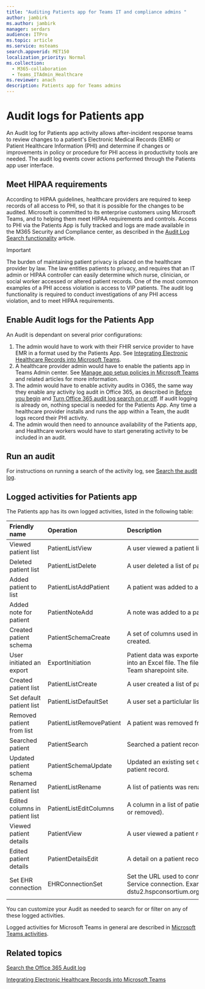 ```yaml
---
title: "Auditing Patients app for Teams IT and compliance admins "
author: jambirk
ms.author: jambirk 
manager: serdars
audience: ITPro
ms.topic: article 
ms.service: msteams 
search.appverid: MET150
localization_priority: Normal
ms.collection: 
  - M365-collaboration
  - Teams_ITAdmin_Healthcare
ms.reviewer: anach
description: Patients app for Teams admins
---
```


# Audit logs for Patients app

An Audit log for Patients app activity allows after-incident response teams to review changes to a patient's Electronic Medical Records (EMR) or Patient Healthcare Information (PHI) and determine if changes or improvements in policy or procedure for PHI access in productivity tools are needed. The audit log events cover actions performed through the Patients app user interface.

## Meet HIPAA requirements

According to HIPAA guidelines, healthcare providers are required to keep records of all access to PHI, so that it is possible for the changes to be audited. Microsoft is committed to its enterprise customers using Microsoft Teams, and to helping them meet HIPAA requirements and controls. Access to PHI via the Patients App is fully tracked and logs are made available in the M365 Security and Compliance center, as described in the [Audit Log Search functionality](https://docs.microsoft.com/microsoft-365/compliance/search-the-audit-log-in-security-and-compliance) article.

> [!IMPORTANT]
> The burden of maintaining patient privacy is placed on the healthcare provider by law. The law entitles patients to privacy, and requires that an IT admin or HIPAA controller can easily determine which nurse, clinician, or social worker accessed or altered patient records. One of the most common examples of a PHI access violation is access to VIP patients. The audit log functionality is required to conduct investigations of any PHI access violation, and to meet HIPAA requirements.

<!-- add an image from the security and compliance center audit log search page showing an event, Ansuman please let me know whether we need to copy an existing screen shot (and which one) or grab a new one -->

## Enable Audit logs for the Patients App

An Audit is dependant on several prior configurations:

1. The admin would have to work with their FHIR service provider to have EMR in a format used by the Patients App. See [Integrating Electronic Healthcare Records into Microsoft Teams](patients-app.md).
2. A healthcare provider admin would have to enable the patients app in Teams Admin center. See [Manage app setup policies in Microsoft Teams](../../teams-app-setup-policies.md) and related articles for more information.
3. The admin would have to enable activity audits in O365, the same way they enable any activity log audit in Office 365, as described in [Before you begin](https://docs.microsoft.com/microsoft-365/compliance/search-the-audit-log-in-security-and-compliance#before-you-begin) and [Turn Office 365 audit log search on or off](https://docs.microsoft.com/office365/securitycompliance/turn-audit-log-search-on-or-off#turn-on-audit-log-search). If audit logging is already on, nothing special is needed for the Patients App. Any time a healthcare provider installs and runs the app within a Team, the audit logs record their PHI activity.
4. The admin would then need to announce availability of the Patients app, and Healthcare workers would have to start generating activity to be included in an audit.

<!-- add link out to client doc when available -->

## Run an audit

For instructions on running a search of the activity log, see [Search the audit log](https://docs.microsoft.com/office365/securitycompliance/search-the-audit-log-in-security-and-compliance#search-the-audit-log).

## Logged activities for Patients app

The Patients app has its own logged activities, listed in the following table:

|Friendly name |Operation|Description|
|:---|:---|:---|
| Viewed patient list | PatientListView | A user viewed a patient list.|
| Deleted patient list | PatientListDelete | A user deleted a list of patients.|
| Added patient to list | PatientListAddPatient | A patient was added to a list of patients. |
| Added note for patient | PatientNoteAdd | A note was added to a patient record. |
| Created patient schema | PatientSchemaCreate | A set of columns used in the patient record was created. |
| User initiated an export | ExportInitiation | Patient data was exported from the Patients app into an Excel file. The file will be saved in the Team sharepoint site. |
| Created patient list | PatientListCreate | A user created a list of patients.|
| Set default patient list| PatientListDefaultSet| A user set a particlular list as the default list.|
| Removed patient from list| PatientListRemovePatient | A patient was removed from a list of patients. |
| Searched patient | PatientSearch | Searched a patient record in the EHR service. |
| Updated patient schema | PatientSchemaUpdate  | Updated an existing set of columns used in the patient record. |<!-- | Moved patient to a different list| PatientMoved | The patient record was moved from one list to another. |-->
| Renamed patient list | PatientListRename | A list of patients was renamed. |
| Edited columns in patient list | PatientListEditColumns | A column in a list of patients was edited (added or removed). |
| Viewed patient details | PatientView | A user viewed a patient record.|
| Edited patient details | PatientDetailsEdit | A detail on a patient record was edited. |
| Set EHR connection | EHRConnectionSet | Set the URL used to connect to the EHR FHIR Service connection. Example: https://<span>api-v8-dstu2.hspconsortium.org/ContosoHospital/open</span>  |
||||

You can customize your Audit as needed to search for or filter on any of these logged activities.

Logged activities for Microsoft Teams in general are described in [Microsoft Teams activities](https://docs.microsoft.com/office365/securitycompliance/search-the-audit-log-in-security-and-compliance#microsoft-teams-activities).

## Related topics

[Search the Office 365 Audit log](https://docs.microsoft.com/microsoft-365/compliance/search-the-audit-log-in-security-and-compliance)

[Integrating Electronic Healthcare Records into Microsoft Teams](patients-app.md)
